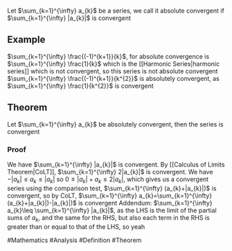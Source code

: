 Let $\sum_{k=1}^{\infty} a_{k}$ be a series, we call it absolute convergent if $\sum_{k=1}^{\infty} |a_{k}|$ is convergent
## Example
$\sum_{k=1}^{\infty} \frac{(-1)^{k+1}}{k}$, for absolute convergence is $\sum_{k=1}^{\infty} \frac{1}{k}$ which is the [[Harmonic Series|harmonic series]] which is not convergent, so this series is not absolute convergent
$\sum_{k=1}^{\infty} \frac{(-1)^{k+1}}{k^{2}}$ is absolutely convergent, as $\sum_{k=1}^{\infty} \frac{1}{k^{2}}$ is convergent
## Theorem
Let $\sum_{k=1}^{\infty} a_{k}$ be absolutely convergent, then the series is convergent
### Proof 
We have $\sum_{k=1}^{\infty} |a_{k}|$ is convergent. By [[Calculus of Limits Theorem|CoLT]], $\sum_{k=1}^{\infty} 2|a_{k}|$ is convergent. We have $-|a_{k}|\leq a_{k}\leq|a_{k}|$ so $0\leq |a_{k}|+a_{k}\leq 2|a_{k}|$, which gives us a convergent series using the comparison test, $\sum_{k=1}^{\infty} (a_{k}+|a_{k}|)$ is convergent, so by CoLT, $\sum_{k=1}^{\infty} a_{k}=\sum_{k=1}^{\infty} (a_{k}+|a_{k}|)-|a_{k}|)$ is convergent
Addendum: $\sum_{k=1}^{\infty} a_{k}\leq \sum_{k=1}^{\infty} |a_{k}|$, as the LHS is the limit of the partial sums of $a_{k}$, and the same for the RHS, but also each term in the RHS is greater than or equal to that of the LHS, so yeah 

#Mathematics #Analysis #Definition #Theorem